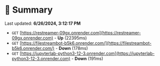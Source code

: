 # 📖 Summary
Last updated: **6/26/2024, 3:12:17 PM**

- `GET` [https://restreamer-09gx.onrender.com](https://restreamer-09gx.onrender.com) - **Up** (22395ms)
- `GET` [https://filestreambot-b5k6.onrender.com/](https://filestreambot-b5k6.onrender.com/) - **Down** (178ms)
- `GET` [https://jupyterlab-python3-12-3.onrender.com](https://jupyterlab-python3-12-3.onrender.com) - **Down** (191ms)
